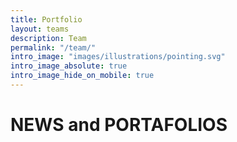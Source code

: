 ```yaml
---
title: Portfolio
layout: teams
description: Team
permalink: "/team/"
intro_image: "images/illustrations/pointing.svg"
intro_image_absolute: true
intro_image_hide_on_mobile: true
---
```


# NEWS and PORTAFOLIOS
